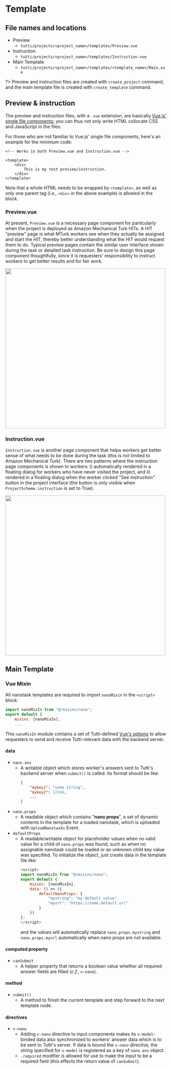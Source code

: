 # Template

## File names and locations

- Preview
    - `tutti/projects/<project_name>/templates/Preview.vue`
- Instruction
    - `tutti/projects/<project_name>/templates/Instruction.vue`
- Main Template
    - `tutti/projects/<project_name>/templates/<template_name>/Main.vue`

?> Preview and instruction files are created with `create_project` command, and the main template file is created with `create_template` command.

## Preview & instruction

The preview and instruction files, with a `.vue` extension, are basically [Vue.js' single file components](https://vuejs.org/v2/guide/single-file-components.html); you can thus not only write HTML collocate CSS and JavaScript in the files.

For those who are not familiar to Vue.js' single file components, here's an example for the minimum code:

```markup
<!-- Works in both Preview.vue and Instruction.vue -->

<template>
    <div>
        This is my test preview/instruction.
    </div>
</template>
```

Note that a whole HTML needs to be wrapped by `<template>`, as well as only one parent tag (*i.e.,* `<div>` in the above example) is allowed in the block.

### Preview.vue

At present, `Preview.vue` is a necessary page component for particularly when the project is deployed as Amazon Mechanical Turk HITs.
A HIT "preview" page is what MTurk workers see when they actually be assigned and start the HIT, thereby better understanding what the HIT would request them to do.
Typical preview pages contain the similar user interface shown during the task or detailed task instruction.
Be sure to design this page component thoughtfully, since it is requesters' responsibility to instruct workers to get better results and for fair work.

<img src="/_media/preview.gif" width="500" />

### Instruction.vue

`Instruction.vue` is another page component that helps workers get better sense of what needs to be done during the task (this is not limited to Amazon Mechanical Turk).
There are two patterns where the instruction page components is shown to workers: i) automatically rendered in a floating dialog for workers who have never visited the project, and ii) rendered in a floating dialog when the worker clicked "See instruction" button in the project interface (the button is only visible when `ProjectScheme.instruction` is set to True).

<img src="/_media/instruction.gif" width="500" />


## Main Template

### Vue Mixin

All nanotask templates are required to import `nanoMixin` in the `<script>` block:

```javascript
import nanoMixIn from "@/mixins/nano";
export default {
    mixins: [nanoMixIn],
    ...
```

This `nanoMixIn` module contains a set of Tutti-defined [Vue's options](https://vuejs.org/v2/api/#Options-Data) to allow requesters to send and receive Tutti-relevant data with the backend server.

#### data

- `nano.ans`
  - A writable object which stores worker's answers sent to Tutti's backend server when `submit()` is called.
    Its format should be like:
    ```json
    {
        "mykey1": "some string",
        "mykey2": 12345,
        ...
    }
    ```
- `nano.props`
  - A readable object which contains "**nano props**", a set of dynamic contents in the template for a loaded nanotask, which is uploaded with `UploadNanotasks` Event.
- `defaultProps`
  - A readable/writable object for placeholder values when no valid value for a child of `nano.props` was found, such as when no assignable nanotask could be loaded or an unknown child key value was specified.
    To initialize the object, just create data in the template file like:
    ```javascript
    <script>
    import nanoMixIn from "@/mixins/nano";
    export default {
        mixins: [nanoMixIn],
        data: () => ({
            defaultNanoProps: {
                "mystring": "my default value",
                "myurl": "https://some.default.url"
            }
        })
    };
    </script>
    ```
    and the values will automatically replace `nano.props.mystring` and `nano.props.myurl` automatically when nano props are not available.

#### computed property

- `canSubmit`
  - A helper property that returns a boolean value whether all required answer fields are filled (*c.f.,* `v-nano`).

#### method

- `submit()`
  - A method to finish the current template and step forward to the next template node.

#### directives

- `v-nano`
  - Adding `v-nano` directive to input components makes its `v-model`-binded data also synchronized to workers' answer data which is to be sent to Tutti's server.
    If data is bound the `v-nano` directive, the string specified for `v-model` is registered as a key of `nano.ans` object.
  - `.required` modifier is allowed for use to make the input to be a required field (this effects the return value of `canSubmit`).

